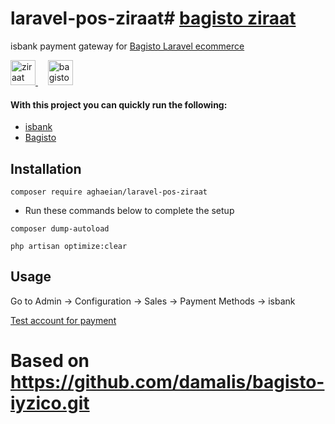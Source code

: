 # laravel-pos-ziraat# [bagisto ziraat](https://github.com/Aghaeian/laravel-pos-ziraat)

isbank payment gateway for [Bagisto Laravel ecommerce](https://bagisto.com/)

<p align="left"> <a href="https://www.isbank.com.tr/" target="_blank" rel="noreferrer"> <img src="#" alt="ziraat" height="40" width="40"/> </a>&nbsp;&nbsp;&nbsp; <a href="https://bagisto.com/" target="_blank" rel="noreferrer"> <img src="https://avatars.githubusercontent.com/u/43133047?s=200&v=4" alt="bagisto laravel ecommerce" width="40" height="40" width="40"/> </a>

#### With this project you can quickly run the following:

- [isbank](https://github.com/aghaeian)
- [Bagisto](https://github.com/bagisto)

## Installation

```
composer require aghaeian/laravel-pos-ziraat
```

- Run these commands below to complete the setup

```
composer dump-autoload
```

```
php artisan optimize:clear
```

## Usage

Go to Admin -> Configuration -> Sales -> Payment Methods -> isbank

[Test account for payment](#)


# Based on https://github.com/damalis/bagisto-iyzico.git

